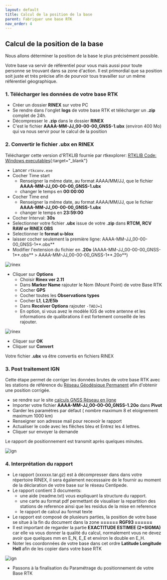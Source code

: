```yaml
---
layout: default
title: Calcul de la position de la base
parent: Fabriquer une base RTK
nav_order: 4
---
```


## Calcul de la position de la base

Nous allons déterminer la position de la base le plus précisément possible.

Votre base va servir de référentiel pour vous mais aussi pour toute personne se trouvant dans sa zone d'action. Il est primordial que sa position soit juste et très précise afin de pourvoir tous travailler sur un même référentiel géographique.

### 1. Télécharger les données de votre base RTK

* Créer un dossier **RINEX** sur votre PC 
* Se rendre dans l'onglet **logs** de votre base RTK et télécharger un **.zip** complet de 24h.
* Décompresser le **.zip** dans le dossier **RINEX**
* C'est le fichier **AAAA-MM-JJ_00-00-00_GNSS-1.ubx** (environ 400 Mo) qui va nous servir pour le calcul de la position

### 2. Convertir le fichier .ubx en RINEX

Télécharger cette version d'RTKLIB fournie par rtkexplorer: [RTKLIB Code: Windows executables](http://rtkexplorer.com/downloads/rtklib-code/){:target="_blank"}

* Lancer ```rtkconv.exe```
* Cocher Time start
	* Renseigner la même date, au format AAAA/MM/JJ, que le fichier **AAAA-MM-JJ_00-00-00_GNSS-1.ubx**
	* changer le temps en **00:00:00**
* Cocher Time end
	* Renseigner la même date, au format AAAA/MM/JJ, que le fichier **AAAA-MM-JJ_00-00-00_GNSS-1.ubx**
	* changer le temps en **23:59:00**
* Cocher Interval: **30s**
* Selectionner votre fichier **.ubx** issue de votre **.zip** dans **RTCM, RCV RAW or RINEX OBS**
* Selectionner le **format u-blox**
* laisser cocher seulement la première ligne: AAAA-MM-JJ_00-00-00_GNSS-1**.obs**
* Modifier l'extension du fichier en **.20o** (AAAA-MM-JJ_00-00-00_GNSS-1**.obs** > AAAA-MM-JJ_00-00-00_GNSS-1**.20o**)

![rinex](https://jancelin.github.io/docs-centipedeRTK/assets/images/positionnement/rinex1.png)

* Cliquer sur **Options**
	* Choisir **Rinex ver 2.11**
	* Dans **Marker Name** rajouter le Nom (Mount Point) de votre Base RTK
	* Cocher **GPS**
	* Cocher toutes les **Observations types**
	* Cocher **L1**, **L2/E5b**
	* Dans **Receiver Options** rajouter ```-TADJ=1```
	* En option, si vous avez le modèle IGS de votre antenne et les informations de qualibrations il est fortement conseillé de les rajouter.

![rinex](https://jancelin.github.io/docs-centipedeRTK/assets/images/positionnement/rinex2.png)

* Cliquer sur **OK**
* Cliquer sur **Convert**

Votre fichier **.ubx** va être convertis en fichiers RINEX
    
### 3. Post traitement IGN

Cette étape permet de corriger les données brutes de votre base RTK avec les stations de référence du [Réseau Géodésique Permanent](http://rgp.ign.fr/) afin d'obtenir une position corrigée.

* se rendre sur le site [calculs GNSS Réseau en ligne](http://rgp.ign.fr/SERVICES/calcul_online.php)
* Importer votre fichier **AAAA-MM-JJ_00-00-00_GNSS-1.20o** dans **Pivot**
* Garder les paramètres par défaut ( nombre maximum 8 et eloignement maximum 1000 km)
* Renseigner son adresse mail pour recevoir le rapport
* Actualiser le code avec les flêches bleu et Entrez les 4 lettres.
* Cliquer sur envoyer la demande

Le rapport de positionnement est transmit après quelques minutes.

![ign](https://jancelin.github.io/docs-centipedeRTK/assets/images/positionnement/ign_reseau_en_ligne.png)


### 4. Interprétation du rapport 

* Le rapport (xxxxxx.tar.gz) est à décompresser dans dans votre répertoire RINEX, il sera également necesssaire de le fournir au moment de la déclaration de votre base sur le réseau Centipede.
* Le rapport contient 3 documents:
	* une aide (readme.txt) vous expliquant la structure du rapport.
	* une carte au format pdf permettant de visualiser la repartition des stations de reference ainsi que les residus de la mise en reference
	* le rapport de calcul au format texte 
* Le rapport est composé de plusieurs parties, la position de votre base se situe à la fin du document dans la zone **====== RGF93 ======**
* Il est important de regarder la partie **EXACTITUDE ESTIMEE (2*SIGMA)** car elle va vous donner la qualité du calcul, normalement vous ne devez avoir que quelques mm en E_N, E_E et environ le double en E_H.
* Noter les coordonnées de votre base dans cet ordre **Latitude Longitude Hell** afin de les copier dans votre base RTK

![ign](https://jancelin.github.io/docs-centipedeRTK/assets/images/positionnement/rapport_ign.png)


* Passons à la finalisation du Paramétrage du positionnement de votre Base RTK

